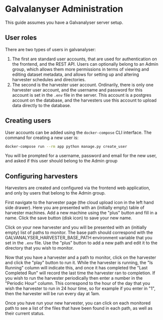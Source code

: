 # Galvalanyser Administration

This guide assumes you have a Galvanalyser server setup.

## User roles

There are two types of users in galvanalyser:
1. The first are standard user accounts, that are used for authentication on the 
   frontend, and the REST API. Users can optionally belong to an Admin group, which 
   allows them more permissions in terms of viewing and editing dataset metadata, and 
   allows for setting up and altering harvester schedules and directories.
2. The second is the harvester user account. Ordinarily, there is only one harvester 
   user account, and the username and password for this account is set in the `.env` 
   file in the server. This account is a postgres account on the database, and the 
   harvesters use this account to upload data directly to the database.


## Creating users

User accounts can be added using the `docker-compose` CLI interface. The command for 
creating a new user is:

```bash
docker-compose run --rm app python manage.py create_user
```

You will be prompted for a username, password and email for the new user, and asked if 
this user should belong to the Admin group

## Configuring harvesters

Harvesters are created and configured via the frontend web application, and only by 
users that belong to the Admin group.

First navigate to the harvester page (the cloud upload icon in the left hand side 
drawer). Here you are presented with an (initially empty) table of harvester machines. 
Add a new machine using the "plus" button and fill in a name. Click the save button 
(disk icon) to save your new name.

Click on your new harvester and you will be presented with an (initially empty) list of 
paths to monitor. The base path should correspond with the 
GALVANALYSER_HARVESTER_BASE_PATH environment variable that you set in the `.env` file. 
Use the "plus" button to add a new path and edit it to the directory that you wish to 
monitor.

Now that you have a harvester and a path to monitor, click on the harvester and click 
the "play" button to run it. While the harvester is running, the "Is Running" column 
will indicate this, and once it has completed the "Last Completed Run" will record the 
last time the harvester ran to completion. If you wish to run the harvester periodically 
then enter a number in the "Periodic Hour" column. This correspond to the hour of the 
day that you wish the harvester to run in 24 hour time, so for example if you enter in 
"1", then the harvester will be run every day at 1am.

Once you have run your new harvester, you can click on each monitored path to see a list
of the files that have been found in each path, as well as their current status.
